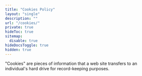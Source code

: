 ```yaml
---
title: "Cookies Policy"
layout: "single"
description: ""
url: "/cookies/"
private: true
hideToc: true
sitemap:
  disable: true
hideDocsToggle: true
hidden: true
---
```


"Cookies" are pieces of information that a web site transfers to an individual's hard drive for record-keeping purposes.

<!-- OneTrust Cookies List -->
<div id="ot-sdk-cookie-policy" hidden></div>

<!-- OneTrust Cookies Settings button start -->
<button id="ot-sdk-btn" class="btn btn-primary text-white ot-sdk-show-settings" hidden>
  Cookie Settings
</button>

<style>
article footer,
.feedback-center {
  display: none !important;
}
</style>
